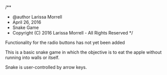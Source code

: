 /**
 * @author Larissa Morrell
 * April 26, 2016
 * Snake Game 
 * Copyright (C) 2016 Larissa Morrell - All Rights Reserved
 */

 Functionality for the radio buttons has not yet been added

 This is a basic snake game in which the objective is to 
 eat the apple without running into walls or itself. 

 Snake is user-controlled by arrow keys.